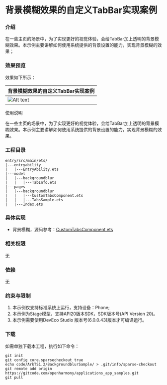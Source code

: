 # 背景模糊效果的自定义TabBar实现案例

### 介绍

在一些主页的场景中，为了实现更好的视觉体验，会给TabBar加上透明的背景模糊效果。本示例主要讲解如何使用系统提供的背景设置的能力，实现背景模糊的效果；

### 效果预览

效果如下所示：

|背景模糊效果的自定义TabBar实现案例|
|--------------------------------|
|![Alt text](entry/src/main/resources/base/media/background_blur.gif)|

使用说明

在一些主页的场景中，为了实现更好的视觉体验，会给TabBar加上透明的背景模糊效果。本示例主要讲解如何使用系统提供的背景设置的能力，实现背景模糊的效果。

### 工程目录

```
entry/src/main/ets/
|---entryability
|   |---EntryAbility.ets
|---model
|   |---backgroundblur
|   |   |---TabInfo.ets
|---pages
|   |---backgroundblur
|   |   |---CustomTabsComponent.ets
|   |   |---TabsSample.ets
|   |---Index.ets
```

### 具体实现

* 背景模糊，源码参考：[CustomTabsComponent.ets](entry/src/main/ets/pages/CustomTabsComponent.ets)

### 相关权限

无

### 依赖

无

### 约束与限制

1. 本示例仅支持标准系统上运行，支持设备：Phone;
2. 本示例为Stage模型，支持API20版本SDK，SDK版本号(API Version 20)。
3. 本示例需要使用DevEco Studio 版本号(6.0.0.43)版本才可编译运行。

### 下载

如需单独下载本工程，执行如下命令：

```
git init
git config core.sparsecheckout true
echo code/ArkTS1.2/BackgroundblurSample/ > .git/info/sparse-checkout
git remote add origin https://gitcode.com/openharmony/applications_app_samples.git
git pull
```